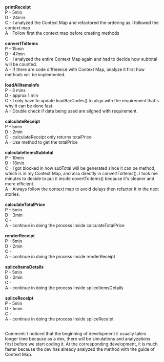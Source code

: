 **printReceipt**
<br/>
P - 5min
<br/>
D - 24min
<br/>
C - I analyzed the Context Map and refactored the ordering as I followed the context map
<br/>
A - Follow first the context map before creating methods
<br/>
<br/>
**convertToItems**
<br/>
P - 15min
<br/>
D - 47min
<br/>
C - I analyzed the entire Context Map again and had to decide how subtotal will be counted.
<br/>
A - If there are code difference with Context Map, analyze it first how methods will be implemented.
<br/>
<br/>
**loadAllItemsInfo**
<br/>
P - 3 mins
<br/>
D - approx 1 min
<br/>
C - I only have to update loadBarCodes() to align with the requirement that's why it can be done fast.
<br/>
A - Double check if data being used are aligned with requirement.
<br/>
<br/>
**calculateReceipt**
<br/>
P - 5min
<br/>
D - 2min
<br/>
C - calculateReceipt only returns totalPrice
<br/>
A - Use method to get the totalPrice
<br/>
<br/>
**calculateItemsSubtotal**
<br/>
P - 10min
<br/>
D - 16min
<br/>
C - I got blocked in how subTotal will be generated since it can be method, which is in my Context Map, and also directly
in convertToItems(). I took me minutes to decide to put it inside covertToItems() because it's cleaner and more efficient.
<br/>
A - Always follow the context map to avoid delays then refactor it in the next stories.
<br/>
<br/>
**calculateTotalPrice**
<br/>
P - 5min
<br/>
D - 3min
<br/>
C - 
<br/>
A - continue in doing the process inside calculateTotalPrice
<br/>
<br/>
**renderReceipt**
<br/>
P - 5min
<br/>
D - 2min
<br/>
C -
<br/>
A - continue in doing the process inside renderReceipt
<br/>
<br/>
**spliceItemsDetails**
<br/>
P - 5min
<br/>
D - 2min
<br/>
C - 
<br/>
A - continue in doing the process inside spliceItemsDetails
<br/>
<br/>
**spliceReceipt**
<br/>
P - 5min
<br/>
D - 5min
<br/>
C -
<br/>
A - continue in doing the process inside spliceReceipt
<br/>
<br/>

Comment: I noticed that the beginning of development it usually takes longer time because as a dev, there will be simulations and analyzations first before we start coding it. At the corresponding development, it is much faster because the dev has already analyzed the method with the guide of Context Map.